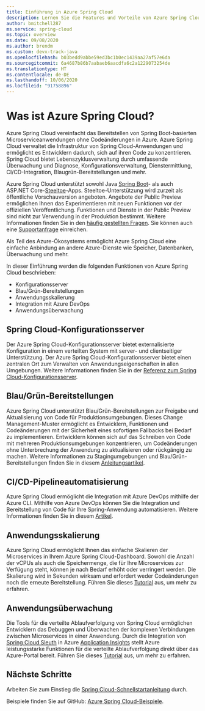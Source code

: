 ```yaml
---
title: Einführung in Azure Spring Cloud
description: Lernen Sie die Features und Vorteile von Azure Spring Cloud zur Bereitstellung und Verwaltung von Java Spring-Anwendungen in Azure kennen.
author: bmitchell287
ms.service: spring-cloud
ms.topic: overview
ms.date: 09/08/2020
ms.author: brendm
ms.custom: devx-track-java
ms.openlocfilehash: b03bedd9abbe59ed3bc1b0ec1439aa27af57e6da
ms.sourcegitcommit: 6a4687b86b7aabaeb6aacdfa6c2a1229073254de
ms.translationtype: HT
ms.contentlocale: de-DE
ms.lasthandoff: 10/06/2020
ms.locfileid: "91758896"
---
```

# <a name="what-is-azure-spring-cloud"></a>Was ist Azure Spring Cloud?

Azure Spring Cloud vereinfacht das Bereitstellen von Spring Boot-basierten Microserviceanwendungen ohne Codeänderungen in Azure.  Azure Spring Cloud verwaltet die Infrastruktur von Spring Cloud-Anwendungen und ermöglicht es Entwicklern dadurch, sich auf ihren Code zu konzentrieren.  Spring Cloud bietet Lebenszyklusverwaltung durch umfassende Überwachung und Diagnose, Konfigurationsverwaltung, Dienstermittlung, CI/CD-Integration, Blaugrün-Bereitstellungen und mehr.

Azure Spring Cloud unterstützt sowohl Java [Spring Boot](https://spring.io/projects/spring-boot)- als auch ASP.NET Core-[Steeltoe](https://steeltoe.io/)-Apps. Steeltoe-Unterstützung wird zurzeit als öffentliche Vorschauversion angeboten. Angebote der Public Preview ermöglichen Ihnen das Experimentieren mit neuen Funktionen vor der offiziellen Veröffentlichung.  Funktionen und Dienste in der Public Preview sind nicht zur Verwendung in der Produktion bestimmt.  Weitere Informationen finden Sie in den [häufig gestellten Fragen](https://azure.microsoft.com/support/faq/). Sie können auch eine [Supportanfrage](https://docs.microsoft.com/azure/azure-portal/supportability/how-to-create-azure-support-request) einreichen.

Als Teil des Azure-Ökosystems ermöglicht Azure Spring Cloud eine einfache Anbindung an andere Azure-Dienste wie Speicher, Datenbanken, Überwachung und mehr.

In dieser Einführung werden die folgenden Funktionen von Azure Spring Cloud beschrieben:

* Konfigurationsserver
* Blau/Grün-Bereitstellungen
* Anwendungsskalierung
* Integration mit Azure DevOps
* Anwendungsüberwachung

## <a name="spring-cloud-config-server"></a>Spring Cloud-Konfigurationsserver

Der Azure Spring Cloud-Konfigurationsserver bietet externalisierte Konfiguration in einem verteilten System mit server- und clientseitiger Unterstützung.  Der Azure Spring Cloud-Konfigurationsserver bietet einen zentralen Ort zum Verwalten von Anwendungseigenschaften in allen Umgebungen. Weitere Informationen finden Sie in der [Referenz zum Spring Cloud-Konfigurationsserver](https://spring.io/projects/spring-cloud-config). 

## <a name="bluegreen-deployments"></a>Blau/Grün-Bereitstellungen

Azure Spring Cloud unterstützt Blau/Grün-Bereitstellungen zur Freigabe und Aktualisierung von Code für Produktionsumgebungen.  Dieses Change Management-Muster ermöglicht es Entwicklern, Funktionen und Codeänderungen mit der Sicherheit eines sofortigen Fallbacks bei Bedarf zu implementieren.  Entwicklern können sich auf das Schreiben von Code mit mehreren Produktionsumgebungen konzentrieren, um Codeänderungen ohne Unterbrechung der Anwendung zu aktualisieren oder rückgängig zu machen.  Weitere Informationen zu Stagingumgebungen und Blau/Grün-Bereitstellungen finden Sie in diesem [Anleitungsartikel](spring-cloud-howto-staging-environment.md).

## <a name="cicd-pipeline-automation"></a>CI/CD-Pipelineautomatisierung

Azure Spring Cloud ermöglicht die Integration mit Azure DevOps mithilfe der Azure CLI.  Mithilfe von Azure DevOps können Sie die Integration und Bereitstellung von Code für Ihre Spring-Anwendung automatisieren.  Weitere Informationen finden Sie in diesem [Artikel](spring-cloud-howto-cicd.md).

## <a name="application-scaling"></a>Anwendungsskalierung

Azure Spring Cloud ermöglicht Ihnen das einfache Skalieren der Microservices in Ihrem Azure Spring Cloud-Dashboard.  Sowohl die Anzahl der vCPUs als auch die Speichermenge, die für Ihre Microservices zur Verfügung steht, können je nach Bedarf erhöht oder verringert werden.  Die Skalierung wird in Sekunden wirksam und erfordert weder Codeänderungen noch die erneute Bereitstellung.  Führen Sie dieses [Tutorial](spring-cloud-tutorial-scale-manual.md) aus, um mehr zu erfahren.

## <a name="application-monitoring"></a>Anwendungsüberwachung

Die Tools für die verteilte Ablaufverfolgung von Spring Cloud ermöglichen Entwicklern das Debuggen und Überwachen der komplexen Verbindungen zwischen Microservices in einer Anwendung.  Durch die Integration von [Spring Cloud Sleuth](https://spring.io/projects/spring-cloud-sleuth) in Azure [Application Insights](../azure-monitor/insights/insights-overview.md) stellt Azure leistungsstarke Funktionen für die verteilte Ablaufverfolgung direkt über das Azure-Portal bereit.  Führen Sie dieses [Tutorial](spring-cloud-tutorial-distributed-tracing.md) aus, um mehr zu erfahren.

## <a name="next-steps"></a>Nächste Schritte

Arbeiten Sie zum Einstieg die [Spring Cloud-Schnellstartanleitung](spring-cloud-quickstart.md) durch.

Beispiele finden Sie auf GitHub: [Azure Spring Cloud-Beispiele](https://github.com/Azure-Samples/Azure-Spring-Cloud-Samples/tree/master/).
